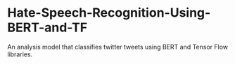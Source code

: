 # Hate-Speech-Recognition-Using-BERT-and-TF
An analysis model that classifies twitter tweets using BERT and Tensor Flow libraries. 
